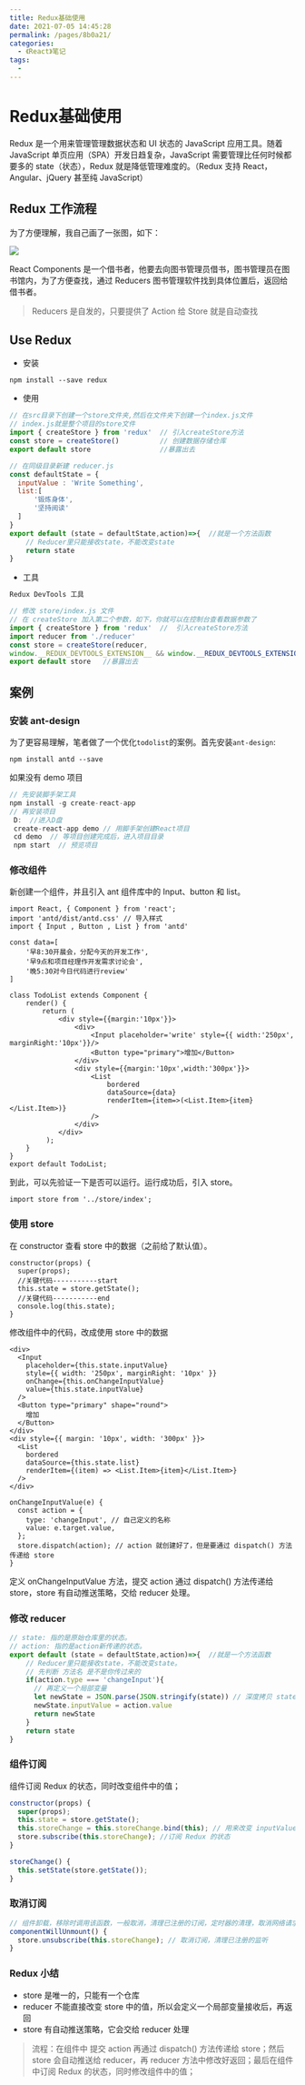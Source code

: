 ```yaml
---
title: Redux基础使用
date: 2021-07-05 14:45:28
permalink: /pages/8b0a21/
categories:
  - 《React》笔记
tags:
  - 
---
```


# Redux基础使用

Redux 是一个用来管理管理数据状态和 UI 状态的 JavaScript 应用工具。随着 JavaScript 单页应用（SPA）开发日趋复杂，JavaScript 需要管理比任何时候都要多的 state（状态），Redux 就是降低管理难度的。（Redux 支持 React，Angular、jQuery 甚至纯 JavaScript）
<!-- more -->

## Redux 工作流程

为了方便理解，我自己画了一张图，如下：

![](http://66.152.176.25:8000/images/redux.jpg)

React Components 是一个借书者，他要去向图书管理员借书，图书管理员在图书馆内，为了方便查找，通过 Reducers 图书管理软件找到具体位置后，返回给借书者。

> Reducers 是自发的，只要提供了 Action 给 Store 就是自动查找

## Use Redux

- 安装
```
npm install --save redux
```
- 使用
```jsx
// 在src目录下创建一个store文件夹,然后在文件夹下创建一个index.js文件
// index.js就是整个项目的store文件
import { createStore } from 'redux'  // 引入createStore方法
const store = createStore()          // 创建数据存储仓库
export default store                 //暴露出去

// 在同级目录新建 reducer.js
const defaultState = {
  inputValue : 'Write Something',
  list:[
      '锻炼身体',
      '坚持阅读'
  ]
}
export default (state = defaultState,action)=>{  //就是一个方法函数
    // Reducer里只能接收state，不能改变state
    return state
}
```
- 工具
```jsx
Redux DevTools 工具

// 修改 store/index.js 文件
// 在 createStore 加入第二个参数，如下，你就可以在控制台查看数据参数了
import { createStore } from 'redux'  //  引入createStore方法
import reducer from './reducer'    
const store = createStore(reducer,
window.__REDUX_DEVTOOLS_EXTENSION__ && window.__REDUX_DEVTOOLS_EXTENSION__()) // 创建数据存储仓库
export default store   //暴露出去
```

## 案例

### 安装 ant-design

为了更容易理解，笔者做了一个优化`todolist`的案例。首先安装`ant-design`:
```
npm install antd --save
```

如果没有 demo 项目
```jsx
// 先安装脚手架工具
npm install -g create-react-app
// 再安装项目
 D:  //进入D盘
 create-react-app demo // 用脚手架创建React项目
 cd demo  // 等项目创建完成后，进入项目目录
 npm start  // 预览项目
```

### 修改组件

新创建一个组件，并且引入 ant 组件库中的 Input、button 和 list。

```tsx
import React, { Component } from 'react';
import 'antd/dist/antd.css' // 导入样式
import { Input , Button , List } from 'antd'

const data=[
    '早8:30开晨会，分配今天的开发工作',
    '早9点和项目经理作开发需求讨论会',
    '晚5:30对今日代码进行review'
]

class TodoList extends Component {
    render() { 
        return ( 
            <div style={{margin:'10px'}}>
                <div>
                    <Input placeholder='write' style={{ width:'250px', marginRight:'10px'}}/>
                    <Button type="primary">增加</Button>
                </div>
                <div style={{margin:'10px',width:'300px'}}>
                    <List
                        bordered
                        dataSource={data}
                        renderItem={item=>(<List.Item>{item}</List.Item>)}
                    />    
                </div>
            </div>
         );
    }
}
export default TodoList;
```

到此，可以先验证一下是否可以运行。运行成功后，引入 store。

```
import store from '../store/index';
```

### 使用 store

在 constructor 查看 store 中的数据（之前给了默认值）。

```tsx
constructor(props) {
  super(props);
  //关键代码-----------start
  this.state = store.getState();
  //关键代码-----------end
  console.log(this.state);
}
```

修改组件中的代码，改成使用 store 中的数据

```tsx
<div>
  <Input
    placeholder={this.state.inputValue}
    style={{ width: '250px', marginRight: '10px' }}
    onChange={this.onChangeInputValue}
    value={this.state.inputValue}
  />
  <Button type="primary" shape="round">
    增加
  </Button>
</div>
<div style={{ margin: '10px', width: '300px' }}>
  <List
    bordered
    dataSource={this.state.list}
    renderItem={(item) => <List.Item>{item}</List.Item>}
  />
</div>

onChangeInputValue(e) {
  const action = {
    type: 'changeInput', // 自己定义的名称
    value: e.target.value,
  };
  store.dispatch(action); // action 就创建好了，但是要通过 dispatch() 方法传递给 store
}
```

定义 onChangeInputValue 方法，提交 action 通过 dispatch() 方法传递给 store，store 有自动推送策略，交给 reducer 处理。

### 修改 reducer

```jsx
// state: 指的是原始仓库里的状态。
// action: 指的是action新传递的状态。
export default (state = defaultState,action)=>{  //就是一个方法函数
    // Reducer里只能接收state，不能改变state。
    // 先判断 方法名 是不是你传过来的
    if(action.type === 'changeInput'){
      // 再定义一个局部变量
      let newState = JSON.parse(JSON.stringify(state)) // 深度拷贝 state 对象
      newState.inputValue = action.value
      return newState
    }
    return state
}
```

### 组件订阅

组件订阅 Redux 的状态，同时改变组件中的值；

```jsx
constructor(props) {
  super(props);
  this.state = store.getState();
  this.storeChange = this.storeChange.bind(this); // 用来改变 inputValue 值
  store.subscribe(this.storeChange); //订阅 Redux 的状态
}

storeChange() {
  this.setState(store.getState());
}
```

### 取消订阅

```jsx
// 组件卸载，移除时调用该函数，一般取消，清理已注册的订阅，定时器的清理，取消网络请求，在这里面操作
componentWillUnmount() {
  store.unsubscribe(this.storeChange); // 取消订阅，清理已注册的监听
}
```

### Redux 小结

- store 是唯一的，只能有一个仓库
- reducer 不能直接改变 store 中的值，所以会定义一个局部变量接收后，再返回
- store 有自动推送策略，它会交给 reducer 处理

> 流程：在组件中 提交 action 再通过 dispatch() 方法传递给 store；然后 store 会自动推送给 reducer，再 reducer 方法中修改好返回；最后在组件中订阅 Redux 的状态，同时修改组件中的值；